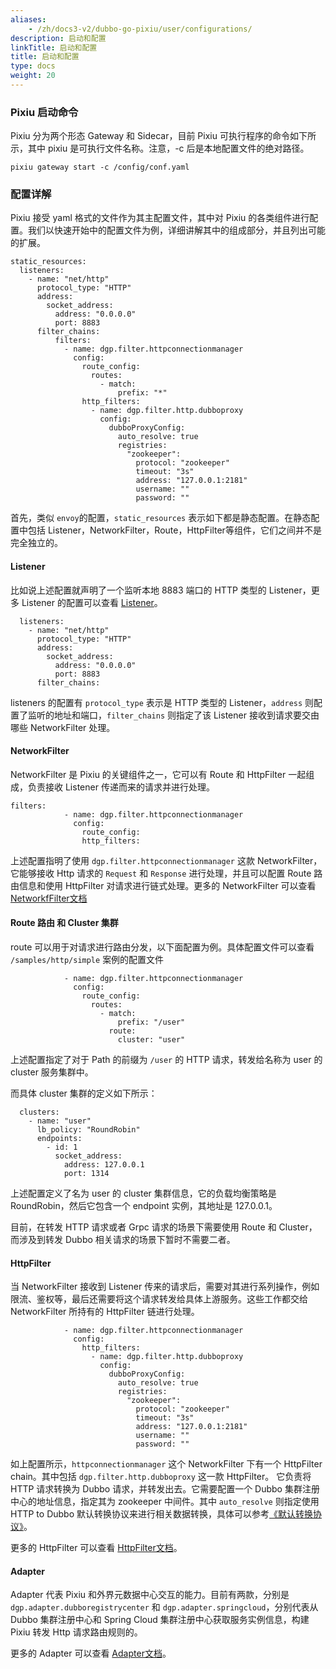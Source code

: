 ```yaml
---
aliases:
    - /zh/docs3-v2/dubbo-go-pixiu/user/configurations/
description: 启动和配置
linkTitle: 启动和配置
title: 启动和配置
type: docs
weight: 20
---
```




### Pixiu 启动命令

Pixiu 分为两个形态 Gateway 和 Sidecar，目前 Pixiu 可执行程序的命令如下所示，其中 pixiu 是可执行文件名称。注意，-c 后是本地配置文件的绝对路径。

```
pixiu gateway start -c /config/conf.yaml
```

### 配置详解 

Pixiu 接受 yaml 格式的文件作为其主配置文件，其中对 Pixiu 的各类组件进行配置。我们以快速开始中的配置文件为例，详细讲解其中的组成部分，并且列出可能的扩展。

```
static_resources:
  listeners:
    - name: "net/http"
      protocol_type: "HTTP"
      address:
        socket_address:
          address: "0.0.0.0"
          port: 8883
      filter_chains:
          filters:
            - name: dgp.filter.httpconnectionmanager
              config:
                route_config:
                  routes:
                    - match:
                        prefix: "*"
                http_filters:
                  - name: dgp.filter.http.dubboproxy
                    config:
                      dubboProxyConfig:
                        auto_resolve: true
                        registries:
                          "zookeeper":
                            protocol: "zookeeper"
                            timeout: "3s"
                            address: "127.0.0.1:2181"
                            username: ""
                            password: ""
```

首先，类似 `envoy`的配置，`static_resources` 表示如下都是静态配置。在静态配置中包括 Listener，NetworkFilter，Route，HttpFilter等组件，它们之间并不是完全独立的。

#### Listener

比如说上述配置就声明了一个监听本地 8883 端口的 HTTP 类型的 Listener，更多 Listener 的配置可以查看 [Listener](../listener/http/)。

```
  listeners:
    - name: "net/http"
      protocol_type: "HTTP"
      address:
        socket_address:
          address: "0.0.0.0"
          port: 8883
      filter_chains:
```
listeners 的配置有 `protocol_type` 表示是 HTTP 类型的 Listener，`address` 则配置了监听的地址和端口，`filter_chains` 则指定了该 Listener 接收到请求要交由哪些 NetworkFilter 处理。

#### NetworkFilter

NetworkFilter 是 Pixiu 的关键组件之一，它可以有 Route 和 HttpFilter 一起组成，负责接收 Listener 传递而来的请求并进行处理。

```
filters:
            - name: dgp.filter.httpconnectionmanager
              config:
                route_config:
                http_filters:
```

上述配置指明了使用 `dgp.filter.httpconnectionmanager` 这款 NetworkFilter，它能够接收 Http 请求的 `Request` 和 `Response` 进行处理，并且可以配置 Route 路由信息和使用 HttpFilter 对请求进行链式处理。更多的 NetworkFilter 可以查看 [NetworkfFilter文档](../networkfilter/http/)



#### Route 路由 和 Cluster 集群

route 可以用于对请求进行路由分发，以下面配置为例。具体配置文件可以查看 `/samples/http/simple` 案例的配置文件

```
            - name: dgp.filter.httpconnectionmanager
              config:
                route_config:
                  routes:
                    - match:
                        prefix: "/user"
                      route:
                        cluster: "user"
```

上述配置指定了对于 Path 的前缀为 `/user` 的 HTTP 请求，转发给名称为 user 的 cluster 服务集群中。

而具体 cluster 集群的定义如下所示：

```
  clusters:
    - name: "user"
      lb_policy: "RoundRobin"
      endpoints:
        - id: 1
          socket_address:
            address: 127.0.0.1
            port: 1314
```

上述配置定义了名为 user 的 cluster 集群信息，它的负载均衡策略是 RoundRobin，然后它包含一个 endpoint 实例，其地址是 127.0.0.1。

目前，在转发 HTTP 请求或者 Grpc 请求的场景下需要使用 Route 和 Cluster，而涉及到转发 Dubbo 相关请求的场景下暂时不需要二者。

#### HttpFilter

当 NetworkFilter 接收到 Listener 传来的请求后，需要对其进行系列操作，例如限流、鉴权等，最后还需要将这个请求转发给具体上游服务。这些工作都交给 NetworkFilter 所持有的 HttpFilter 链进行处理。

```
            - name: dgp.filter.httpconnectionmanager
              config:
                http_filters:
                  - name: dgp.filter.http.dubboproxy
                    config:
                      dubboProxyConfig:
                        auto_resolve: true
                        registries:
                          "zookeeper":
                            protocol: "zookeeper"
                            timeout: "3s"
                            address: "127.0.0.1:2181"
                            username: ""
                            password: ""
```

如上配置所示，`httpconnectionmanager` 这个 NetworkFilter 下有一个 HttpFilter chain。其中包括 `dgp.filter.http.dubboproxy` 这一款 HttpFilter。
它负责将 HTTP 请求转换为 Dubbo 请求，并转发出去。它需要配置一个 Dubbo 集群注册中心的地址信息，指定其为 zookeeper 中间件。其中 `auto_resolve` 则指定使用 HTTP to Dubbo 默认转换协议来进行相关数据转换，具体可以参考[《默认转换协议》](../appendix/http-to-dubbo-default-stragety/)。

更多的 HttpFilter 可以查看 [HttpFilter文档](../httpfilter/dubbo/)。

#### Adapter

Adapter 代表 Pixiu 和外界元数据中心交互的能力。目前有两款，分别是 `dgp.adapter.dubboregistrycenter` 和 `dgp.adapter.springcloud`，分别代表从 Dubbo 集群注册中心和 Spring Cloud 集群注册中心获取服务实例信息，构建 Pixiu 转发 Http 请求路由规则的。

更多的 Adapter 可以查看 [Adapter文档](../adapter/dubbo/)。